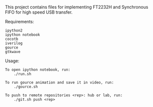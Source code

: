 This project contains files for implementing FT2232H and Synchronous FIFO for high speed USB transfer.

Requirements:

	ipython2
	ipython notebook
	cocotb
	iverilog
	gource
	gtkwave

Usage:

	To open ipython notebook, run:
	    ./run.sh

	To run gource animation and save it in video, run:
	    ./gource.sh

	To push to remote repositories <rep>: hub or lab, run:
	    ./git.sh push <rep>

